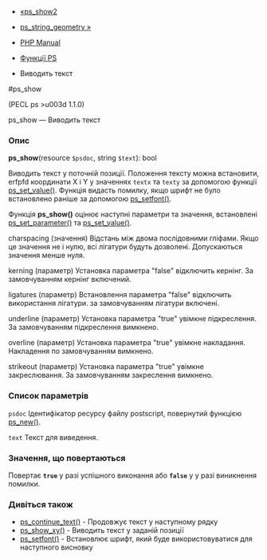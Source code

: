 - [«ps_show2](function.ps-show2.md)
- [ps_string_geometry »](function.ps-string-geometry.md)

- [PHP Manual](index.md)
- [Функції PS](ref.ps.md)
- Виводить текст

#ps_show

(PECL ps \>u003d 1.1.0)

ps_show — Виводить текст

### Опис

**ps_show**(resource `$psdoc`, string `$text`): bool

Виводить текст у поточній позиції. Положення тексту можна встановити,
erfpfd координати X і Y у значеннях `textx` та `texty` за допомогою функції
[ps_set_value()](function.ps-set-value.md). Функція видасть помилку,
якщо шрифт не було встановлено раніше за допомогою
[ps_setfont()](function.ps-setfont.md).

Функція **ps_show()** оцінює наступні параметри та значення,
встановлені [ps_set_parameter()](function.ps-set-parameter.md) та
[ps_set_value()](function.ps-set-value.md).

charspacing (значення)
Відстань між двома послідовними гліфами. Якщо це значення не
і нулю, всі лігатури будуть дозволені. Допускаються значення менше
нуля.

kerning (параметр)
Установка параметра "false" відключить кернінг. За замовчуванням
кернінг включений.

ligatures (параметр)
Встановлення параметра "false" відключить використання лігатури. за
замовчуванням лігатури включені.

underline (параметр)
Установка параметра "true" увімкне підкреслення. За замовчуванням
підкреслення вимкнено.

overline (параметр)
Установка параметра "true" увімкне накладання. Накладення по
замовчуванням вимкнено.

strikeout (параметр)
Установка параметра "true" увімкне закреслювання. За замовчуванням
закреслення вимкнено.

### Список параметрів

`psdoc`
Ідентифікатор ресурсу файлу postscript, повернутий функцією
[ps_new()](function.ps-new.md).

`text`
Текст для виведення.

### Значення, що повертаються

Повертає **`true`** у разі успішного виконання або **`false`** у
у разі виникнення помилки.

### Дивіться також

- [ps_continue_text()](function.ps-continue-text.md) - Продовжує
текст у наступному рядку
- [ps_show_xy()](function.ps-show-xy.md) - Виводить текст у заданій
позиції
- [ps_setfont()](function.ps-setfont.md) - Встановлює шрифт,
який буде використовуватися для наступного висновку
